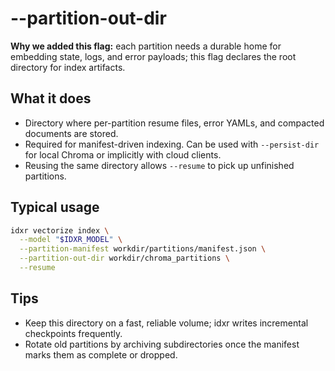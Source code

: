 # --partition-out-dir

**Why we added this flag:** each partition needs a durable home for embedding state, logs, and error payloads; this flag declares the root directory for index artifacts.

## What it does

- Directory where per-partition resume files, error YAMLs, and compacted documents are stored.
- Required for manifest-driven indexing. Can be used with `--persist-dir` for local Chroma or implicitly with cloud clients.
- Reusing the same directory allows `--resume` to pick up unfinished partitions.

## Typical usage

```bash
idxr vectorize index \
  --model "$IDXR_MODEL" \
  --partition-manifest workdir/partitions/manifest.json \
  --partition-out-dir workdir/chroma_partitions \
  --resume
```

## Tips

- Keep this directory on a fast, reliable volume; idxr writes incremental checkpoints frequently.
- Rotate old partitions by archiving subdirectories once the manifest marks them as complete or dropped.

